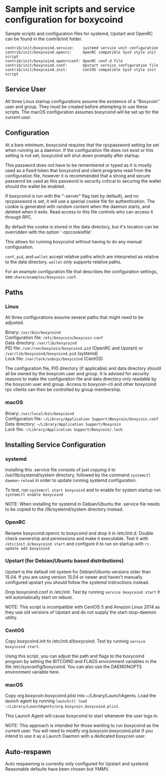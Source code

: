 Sample init scripts and service configuration for boxycoind
==========================================================

Sample scripts and configuration files for systemd, Upstart and OpenRC
can be found in the contrib/init folder.

    contrib/init/boxycoind.service:    systemd service unit configuration
    contrib/init/boxycoind.openrc:     OpenRC compatible SysV style init script
    contrib/init/boxycoind.openrcconf: OpenRC conf.d file
    contrib/init/boxycoind.conf:       Upstart service configuration file
    contrib/init/boxycoind.init:       CentOS compatible SysV style init script

Service User
---------------------------------

All three Linux startup configurations assume the existence of a "Boxycoin" user
and group.  They must be created before attempting to use these scripts.
The macOS configuration assumes boxycoind will be set up for the current user.

Configuration
---------------------------------

At a bare minimum, boxycoind requires that the rpcpassword setting be set
when running as a daemon.  If the configuration file does not exist or this
setting is not set, boxycoind will shut down promptly after startup.

This password does not have to be remembered or typed as it is mostly used
as a fixed token that boxycoind and client programs read from the configuration
file, however it is recommended that a strong and secure password be used
as this password is security critical to securing the wallet should the
wallet be enabled.

If boxycoind is run with the "-server" flag (set by default), and no rpcpassword is set,
it will use a special cookie file for authentication. The cookie is generated with random
content when the daemon starts, and deleted when it exits. Read access to this file
controls who can access it through RPC.

By default the cookie is stored in the data directory, but it's location can be overridden
with the option '-rpccookiefile'.

This allows for running boxycoind without having to do any manual configuration.

`conf`, `pid`, and `wallet` accept relative paths which are interpreted as
relative to the data directory. `wallet` *only* supports relative paths.

For an example configuration file that describes the configuration settings,
see `share/examples/boxycoin.conf`.

Paths
---------------------------------

### Linux

All three configurations assume several paths that might need to be adjusted.

Binary:              `/usr/bin/boxycoind`  
Configuration file:  `/etc/boxycoin/boxycoin.conf`  
Data directory:      `/var/lib/boxycoind`  
PID file:            `/var/run/boxycoin/boxycoind.pid` (OpenRC and Upstart) or `/var/lib/boxycoind/boxycoind.pid` (systemd)  
Lock file:           `/var/lock/subsys/boxycoind` (CentOS)  

The configuration file, PID directory (if applicable) and data directory
should all be owned by the boxycoin user and group.  It is advised for security
reasons to make the configuration file and data directory only readable by the
boxycoin user and group.  Access to boxycoin-cli and other boxycoind rpc clients
can then be controlled by group membership.

### macOS

Binary:              `/usr/local/bin/boxycoind`  
Configuration file:  `~/Library/Application Support/Boxycoin/boxycoin.conf`  
Data directory:      `~/Library/Application Support/Boxycoin`  
Lock file:           `~/Library/Application Support/Boxycoin/.lock`  

Installing Service Configuration
-----------------------------------

### systemd

Installing this .service file consists of just copying it to
/usr/lib/systemd/system directory, followed by the command
`systemctl daemon-reload` in order to update running systemd configuration.

To test, run `systemctl start boxycoind` and to enable for system startup run
`systemctl enable boxycoind`

NOTE: When installing for systemd in Debian/Ubuntu the .service file needs to be copied to the /lib/systemd/system directory instead.

### OpenRC

Rename boxycoind.openrc to boxycoind and drop it in /etc/init.d.  Double
check ownership and permissions and make it executable.  Test it with
`/etc/init.d/boxycoind start` and configure it to run on startup with
`rc-update add boxycoind`

### Upstart (for Debian/Ubuntu based distributions)

Upstart is the default init system for Debian/Ubuntu versions older than 15.04. If you are using version 15.04 or newer and haven't manually configured upstart you should follow the systemd instructions instead.

Drop boxycoind.conf in /etc/init.  Test by running `service boxycoind start`
it will automatically start on reboot.

NOTE: This script is incompatible with CentOS 5 and Amazon Linux 2014 as they
use old versions of Upstart and do not supply the start-stop-daemon utility.

### CentOS

Copy boxycoind.init to /etc/init.d/boxycoind. Test by running `service boxycoind start`.

Using this script, you can adjust the path and flags to the boxycoind program by
setting the BITCOIND and FLAGS environment variables in the file
/etc/sysconfig/boxycoind. You can also use the DAEMONOPTS environment variable here.

### macOS

Copy org.boxycoin.boxycoind.plist into ~/Library/LaunchAgents. Load the launch agent by
running `launchctl load ~/Library/LaunchAgents/org.boxycoin.boxycoind.plist`.

This Launch Agent will cause boxycoind to start whenever the user logs in.

NOTE: This approach is intended for those wanting to run boxycoind as the current user.
You will need to modify org.boxycoin.boxycoind.plist if you intend to use it as a
Launch Daemon with a dedicated boxycoin user.

Auto-respawn
-----------------------------------

Auto respawning is currently only configured for Upstart and systemd.
Reasonable defaults have been chosen but YMMV.
